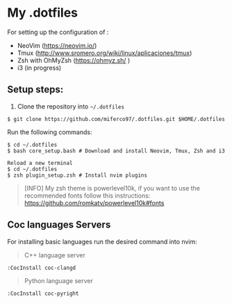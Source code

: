 # My .dotfiles
For setting up the configuration of :
- NeoVim (https://neovim.io/)
- Tmux (http://www.sromero.org/wiki/linux/aplicaciones/tmux)
- Zsh with OhMyZsh (https://ohmyz.sh/ )
- i3 (in progress)

## Setup steps:

1. Clone the repository into ```~/.dotfiles```

```
$ git clone https://github.com/miferco97/.dotfiles.git $HOME/.dotfiles 
```

Run the following commands: 
```
$ cd ~/.dotfiles
$ bash core_setup.bash # Download and install Neovim, Tmux, Zsh and i3

Reload a new terminal
$ cd ~/.dotfiles
$ zsh plugin_setup.zsh # Install nvim plugins
```

>[INFO] My zsh theme is powerlevel10k, if you want to use the recommended fonts follow this instructions: https://github.com/romkatv/powerlevel10k#fonts

## Coc languages Servers

For installing basic languages run the desired command into nvim:

> C++ language server

```
:CocInstall coc-clangd
``` 

> Python language server
```
:CocInstall coc-pyright
``` 
